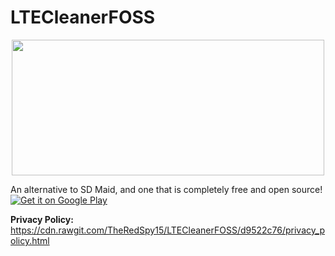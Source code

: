 # LTECleanerFOSS
<p align="center">
  <img width="500" height="217" src="https://imgur.com/8dTyjPo.png">
</p>
An alternative to SD Maid, and one that is completely free and open source!
<a href='https://play.google.com/store/apps/details?id=theredspy15.ltecleanerfoss&pcampaignid=MKT-Other-global-all-co-prtnr-py-PartBadge-Mar2515-1'><img alt='Get it on Google Play' src='https://play.google.com/intl/en_us/badges/images/generic/en_badge_web_generic.png'/></a>


__Privacy Policy:__ https://cdn.rawgit.com/TheRedSpy15/LTECleanerFOSS/d9522c76/privacy_policy.html
